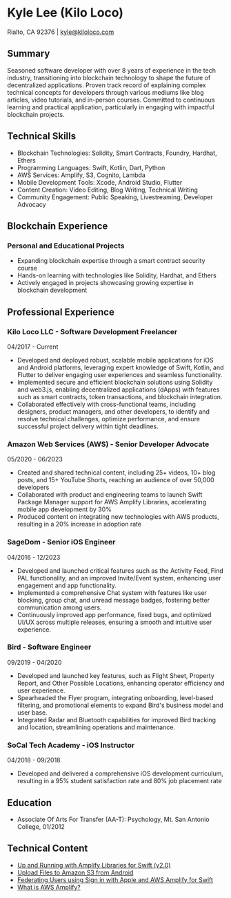 # Kyle Lee (Kilo Loco)
Rialto, CA 92376 | kyle@kiloloco.com

## Summary
Seasoned software developer with over 8 years of experience in the tech industry, transitioning into blockchain technology to shape the future of decentralized applications. Proven track record of explaining complex technical concepts for developers through various mediums like blog articles, video tutorials, and in-person courses. Committed to continuous learning and practical application, particularly in engaging with impactful blockchain projects.

## Technical Skills
- Blockchain Technologies: Solidity, Smart Contracts, Foundry, Hardhat, Ethers
- Programming Languages: Swift, Kotlin, Dart, Python
- AWS Services: Amplify, S3, Cognito, Lambda
- Mobile Development Tools: Xcode, Android Studio, Flutter
- Content Creation: Video Editing, Blog Writing, Technical Writing
- Community Engagement: Public Speaking, Livestreaming, Developer Advocacy

## Blockchain Experience
### Personal and Educational Projects
- Expanding blockchain expertise through a smart contract security course
- Hands-on learning with technologies like Solidity, Hardhat, and Ethers
- Actively engaged in projects showcasing growing expertise in blockchain development

## Professional Experience
### Kilo Loco LLC - Software Development Freelancer
04/2017 - Current
- Developed and deployed robust, scalable mobile applications for iOS and Android platforms, leveraging expert knowledge of Swift, Kotlin, and Flutter to deliver engaging user experiences and seamless functionality.
- Implemented secure and efficient blockchain solutions using Solidity and web3.js, enabling decentralized applications (dApps) with features such as smart contracts, token transactions, and blockchain integration.
- Collaborated effectively with cross-functional teams, including designers, product managers, and other developers, to identify and resolve technical challenges, optimize performance, and ensure successful project delivery within tight deadlines.

### Amazon Web Services (AWS) - Senior Developer Advocate
05/2020 - 06/2023
- Created and shared technical content, including 25+ videos, 10+ blog posts, and 15+ YouTube Shorts, reaching an audience of over 50,000 developers
- Collaborated with product and engineering teams to launch Swift Package Manager support for AWS Amplify Libraries, accelerating mobile app development by 30%
- Produced content on integrating new technologies with AWS products, resulting in a 20% increase in adoption rate

### SageDom - Senior iOS Engineer
04/2016 - 12/2023
- Developed and launched critical features such as the Activity Feed, Find PAL functionality, and an improved Invite/Event system, enhancing user engagement and app functionality.
- Implemented a comprehensive Chat system with features like user blocking, group chat, and unread message badges, fostering better communication among users.
- Continuously improved app performance, fixed bugs, and optimized UI/UX across multiple releases, ensuring a smooth and intuitive user experience.

### Bird - Software Engineer
09/2019 - 04/2020
- Developed and launched key features, such as Flight Sheet, Property Report, and Other Possible Locations, enhancing operator efficiency and user experience.
- Spearheaded the Flyer program, integrating onboarding, level-based filtering, and promotional elements to expand Bird's business model and user base.
- Integrated Radar and Bluetooth capabilities for improved Bird tracking and location, streamlining operations and maintenance.

### SoCal Tech Academy - iOS Instructor
04/2018 - 09/2018
- Developed and delivered a comprehensive iOS development curriculum, resulting in a 95% student satisfaction rate and 80% job placement rate

## Education
- Associate Of Arts For Transfer (AA-T): Psychology, Mt. San Antonio College, 01/2012

## Technical Content
- [Up and Running with Amplify Libraries for Swift (v2.0)](https://youtu.be/L02LTw4r7O8?si=AkdxMgnH66fBfVed)
- [Upload Files to Amazon S3 from Android](https://www.kiloloco.com/articles/016-upload-files-to-amazon-s3-from-android/)
- [Federating Users using Sign in with Apple and AWS Amplify for Swift](https://aws.amazon.com/blogs/mobile/federating-users-using-sign-in-with-apple-and-aws-amplify-for-swift/)
- [What is AWS Amplify?](https://www.youtube.com/shorts/gobtP0OxG2I)
